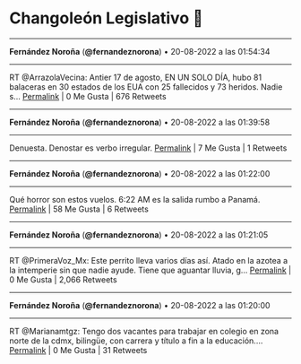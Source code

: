 # Changoleón Legislativo 🙈
*****
**Fernández Noroña** (**@fernandeznorona**) • 20-08-2022 a las 01:54:34
*****
RT @ArrazolaVecina: Antier 17 de agosto, EN UN SOLO DÍA, hubo 81 balaceras en 30 estados de los EUA con 25 fallecidos y 73 heridos. Nadie s…
[Permalink](https://twitter.com/fernandeznorona/status/1560928268802572289) | 0 Me Gusta | 676 Retweets
*****
**Fernández Noroña** (**@fernandeznorona**) • 20-08-2022 a las 01:39:58
*****
Denuesta. Denostar es verbo irregular.
[Permalink](https://twitter.com/fernandeznorona/status/1560924595015847936) | 7 Me Gusta | 1 Retweets
*****
**Fernández Noroña** (**@fernandeznorona**) • 20-08-2022 a las 01:22:00
*****
Qué horror son estos vuelos. 6:22 AM es la salida rumbo a Panamá.
[Permalink](https://twitter.com/fernandeznorona/status/1560920070733406208) | 58 Me Gusta | 6 Retweets
*****
**Fernández Noroña** (**@fernandeznorona**) • 20-08-2022 a las 01:21:05
*****
RT @PrimeraVoz_Mx: Este perrito lleva varios días así. Atado en la azotea a la intemperie sin que nadie ayude. Tiene que aguantar lluvia, g…
[Permalink](https://twitter.com/fernandeznorona/status/1560919842483585024) | 0 Me Gusta | 2,066 Retweets
*****
**Fernández Noroña** (**@fernandeznorona**) • 20-08-2022 a las 01:20:00
*****
RT @Marianamtgz: Tengo dos vacantes para trabajar en colegio en zona norte de la cdmx, bilingüe, con carrera y título a fin a la educación.…
[Permalink](https://twitter.com/fernandeznorona/status/1560919568465502208) | 0 Me Gusta | 31 Retweets